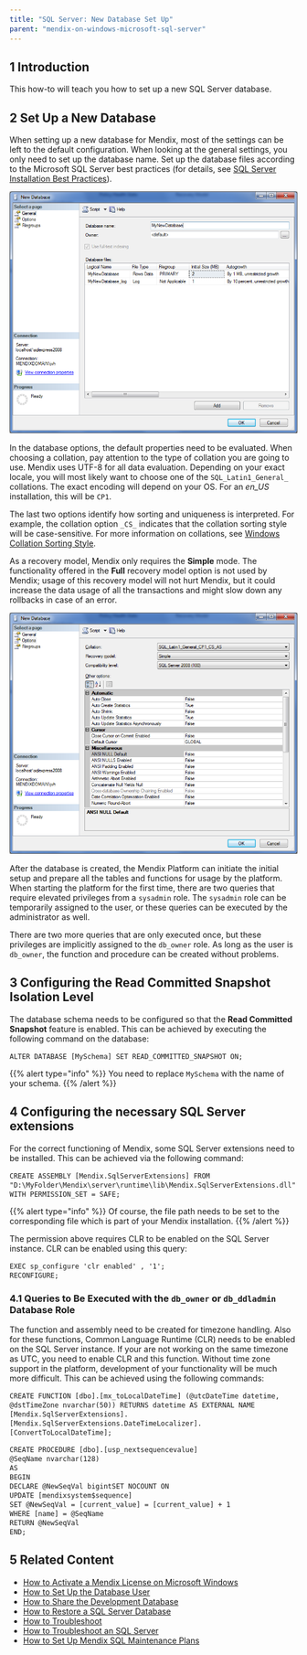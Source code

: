 ```yaml
---
title: "SQL Server: New Database Set Up"
parent: "mendix-on-windows-microsoft-sql-server"
---
```


## 1 Introduction

This how-to will teach you how to set up a new SQL Server database.

## 2 Set Up a New Database

When setting up a new database for Mendix, most of the settings can be left to the default configuration. When looking at the general settings, you only need to set up the database name. Set up the database files according to the Microsoft SQL Server best practices (for details, see [SQL Server Installation Best Practices](https://www.mssqltips.com/sqlservertip/4891/sql-server-installation-best-practices/)).

![](attachments/18448656/18580676.png)

In the database options, the default properties need to be evaluated. When choosing a collation, pay attention to the type of collation you are going to use. Mendix uses UTF-8 for all data evaluation. Depending on your exact locale, you will most likely want to choose one of the `SQL_Latin1_General_` collations. The exact encoding will depend on your OS. For an *en_US* installation, this will be `CP1`.

The last two options identify how sorting and uniqueness is interpreted. For example, the collation option `_CS_` indicates that the collation sorting style will be case-sensitive. For more information on collations, see [Windows Collation Sorting Style](https://msdn.microsoft.com/en-us/library/ms143515.aspx).

As a recovery model, Mendix only requires the **Simple** mode. The functionality offered in the **Full** recovery model option is not used by Mendix; usage of this recovery model will not hurt Mendix, but it could increase the data usage of all the transactions and might slow down any rollbacks in case of an error.

![](attachments/18448656/18580675.png)

After the database is created, the Mendix Platform can initiate the initial setup and prepare all the tables and functions for usage by the platform. When starting the platform for the first time, there are two queries that require elevated privileges from a `sysadmin` role. The `sysadmin` role can be temporarily assigned to the user, or these queries can be executed by the administrator as well.

There are two more queries that are only executed once, but these privileges are implicitly assigned to the `db_owner` role. As long as the user is `db_owner`, the function and procedure can be created without problems.

## 3 Configuring the Read Committed Snapshot Isolation Level

The database schema needs to be configured so that the **Read Committed Snapshot** feature is enabled. This can be achieved by executing the following command on the database:

```
ALTER DATABASE [MySchema] SET READ_COMMITTED_SNAPSHOT ON;
```
{{% alert type="info" %}}
You need to replace `MySchema` with the name of your schema.
{{% /alert %}}

## 4 Configuring the necessary SQL Server extensions

For the correct functioning of Mendix, some SQL Server extensions need to be installed. This can be achieved via the following command:

```
CREATE ASSEMBLY [Mendix.SqlServerExtensions] FROM "D:\MyFolder\Mendix\server\runtime\lib\Mendix.SqlServerExtensions.dll" WITH PERMISSION_SET = SAFE;
```

{{% alert type="info" %}}
Of course, the file path needs to be set to the corresponding file which is part of your Mendix installation.
{{% /alert %}}

The permission above requires CLR to be enabled on the SQL Server instance. CLR can be enabled using this query:

```
EXEC sp_configure 'clr enabled' , '1';
RECONFIGURE;
```

### 4.1 Queries to Be Executed with the `db_owner` or `db_ddladmin` Database Role

The function and assembly need to be created for timezone handling. Also for these functions, Common Language Runtime (CLR) needs to be enabled on the SQL Server instance. If your are not working on the same timezone as UTC, you need to enable CLR and this function. Without time zone support in the platform, development of your functionality will be much more difficult. This can be achieved using the following commands:

```
CREATE FUNCTION [dbo].[mx_toLocalDateTime] (@utcDateTime datetime, @dstTimeZone nvarchar(50)) RETURNS datetime AS EXTERNAL NAME [Mendix.SqlServerExtensions].[Mendix.SqlServerExtensions.DateTimeLocalizer].[ConvertToLocalDateTime];
```

```
CREATE PROCEDURE [dbo].[usp_nextsequencevalue]
@SeqName nvarchar(128)
AS
BEGIN
DECLARE @NewSeqVal bigintSET NOCOUNT ON
UPDATE [mendixsystem$sequence]
SET @NewSeqVal = [current_value] = [current_value] + 1
WHERE [name] = @SeqName
RETURN @NewSeqVal
END;
```

## 5 Related Content

* [How to Activate a Mendix License on Microsoft Windows](activate-a-mendix-license-on-microsoft-windows)
* [How to Set Up the Database User](setting-up-the-database-user)
* [How to Share the Development Database](/howto/collaboration-requirements-management/sharing-the-development-database)
* [How to Restore a SQL Server Database](restoring-a-sql-server-database)
* [How to Troubleshoot](troubleshooting)
* [How to Troubleshoot an SQL Server](troubleshooting-sql-server)
* [How to Set Up Mendix SQL Maintenance Plans](mendix-sql-maintenance-plans)
